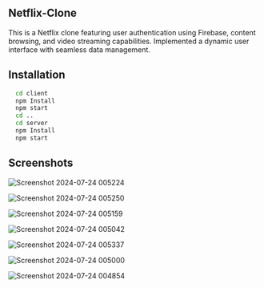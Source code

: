 ## Netflix-Clone

This is a Netflix clone featuring user authentication using Firebase, content browsing, and video streaming capabilities.
Implemented a dynamic user interface with seamless data management.


## Installation

```bash
  cd client
  npm Install
  npm start
  cd ..
  cd server
  npm Install
  npm start
```
    
## Screenshots
![Screenshot 2024-07-24 005224](https://github.com/user-attachments/assets/fba6d250-179f-46bd-b1f9-8e58f2035f21)

![Screenshot 2024-07-24 005250](https://github.com/user-attachments/assets/5fc0e07e-8a57-479b-84a9-78fea6c58cbd)

![Screenshot 2024-07-24 005159](https://github.com/user-attachments/assets/960210ca-4fee-45cd-b0f8-6709ed0cc4ae)

![Screenshot 2024-07-24 005042](https://github.com/user-attachments/assets/dd6a55d0-d2ba-4b7f-84f4-a512e5ebd53d)

![Screenshot 2024-07-24 005337](https://github.com/user-attachments/assets/4b7ce13f-dc38-49d5-840e-2b0915262ec9)

![Screenshot 2024-07-24 005000](https://github.com/user-attachments/assets/e9393f40-2aad-406c-8a18-05f1f08ffd2a)

![Screenshot 2024-07-24 004854](https://github.com/user-attachments/assets/39a44ea0-905d-4f4a-8910-10eadc16db99)



